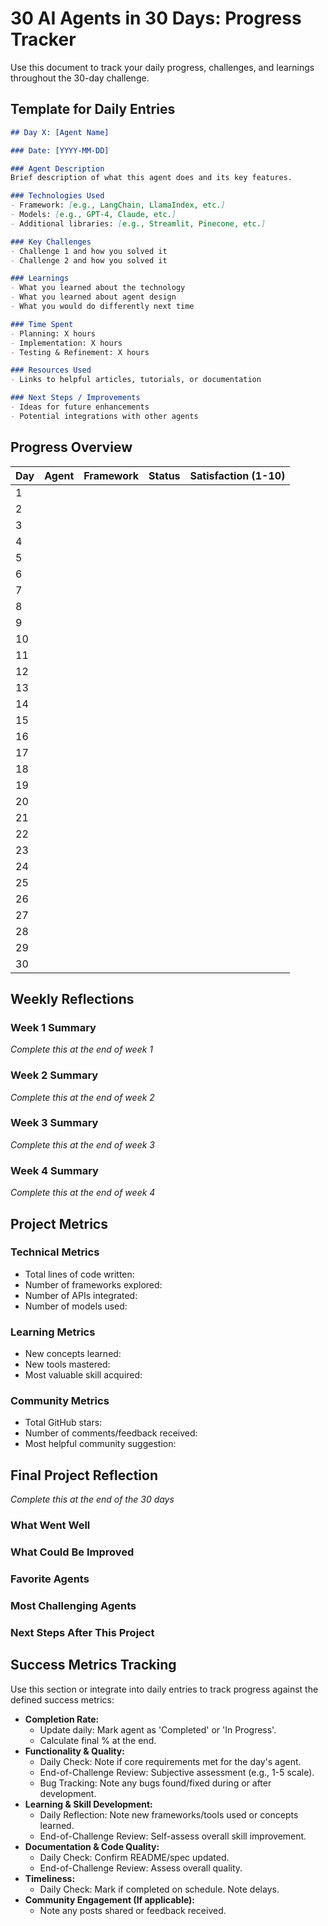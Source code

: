 # 30 AI Agents in 30 Days: Progress Tracker

Use this document to track your daily progress, challenges, and learnings throughout the 30-day challenge.

## Template for Daily Entries

```markdown
## Day X: [Agent Name]

### Date: [YYYY-MM-DD]

### Agent Description
Brief description of what this agent does and its key features.

### Technologies Used
- Framework: [e.g., LangChain, LlamaIndex, etc.]
- Models: [e.g., GPT-4, Claude, etc.]
- Additional libraries: [e.g., Streamlit, Pinecone, etc.]

### Key Challenges
- Challenge 1 and how you solved it
- Challenge 2 and how you solved it

### Learnings
- What you learned about the technology
- What you learned about agent design
- What you would do differently next time

### Time Spent
- Planning: X hours
- Implementation: X hours
- Testing & Refinement: X hours

### Resources Used
- Links to helpful articles, tutorials, or documentation

### Next Steps / Improvements
- Ideas for future enhancements
- Potential integrations with other agents
```

## Progress Overview

| Day | Agent | Framework | Status | Satisfaction (1-10) |
|-----|-------|-----------|--------|---------------------|
| 1   |       |           |        |                     |
| 2   |       |           |        |                     |
| 3   |       |           |        |                     |
| 4   |       |           |        |                     |
| 5   |       |           |        |                     |
| 6   |       |           |        |                     |
| 7   |       |           |        |                     |
| 8   |       |           |        |                     |
| 9   |       |           |        |                     |
| 10  |       |           |        |                     |
| 11  |       |           |        |                     |
| 12  |       |           |        |                     |
| 13  |       |           |        |                     |
| 14  |       |           |        |                     |
| 15  |       |           |        |                     |
| 16  |       |           |        |                     |
| 17  |       |           |        |                     |
| 18  |       |           |        |                     |
| 19  |       |           |        |                     |
| 20  |       |           |        |                     |
| 21  |       |           |        |                     |
| 22  |       |           |        |                     |
| 23  |       |           |        |                     |
| 24  |       |           |        |                     |
| 25  |       |           |        |                     |
| 26  |       |           |        |                     |
| 27  |       |           |        |                     |
| 28  |       |           |        |                     |
| 29  |       |           |        |                     |
| 30  |       |           |        |                     |

## Weekly Reflections

### Week 1 Summary
*Complete this at the end of week 1*

### Week 2 Summary
*Complete this at the end of week 2*

### Week 3 Summary
*Complete this at the end of week 3*

### Week 4 Summary
*Complete this at the end of week 4*

## Project Metrics

### Technical Metrics
- Total lines of code written:
- Number of frameworks explored:
- Number of APIs integrated:
- Number of models used:

### Learning Metrics
- New concepts learned:
- New tools mastered:
- Most valuable skill acquired:

### Community Metrics
- Total GitHub stars:
- Number of comments/feedback received:
- Most helpful community suggestion:

## Final Project Reflection

*Complete this at the end of the 30 days*

### What Went Well

### What Could Be Improved

### Favorite Agents

### Most Challenging Agents

### Next Steps After This Project

## Success Metrics Tracking

Use this section or integrate into daily entries to track progress against the defined success metrics:

*   **Completion Rate:**
    *   Update daily: Mark agent as 'Completed' or 'In Progress'.
    *   Calculate final % at the end.
*   **Functionality & Quality:**
    *   Daily Check: Note if core requirements met for the day's agent.
    *   End-of-Challenge Review: Subjective assessment (e.g., 1-5 scale).
    *   Bug Tracking: Note any bugs found/fixed during or after development.
*   **Learning & Skill Development:**
    *   Daily Reflection: Note new frameworks/tools used or concepts learned.
    *   End-of-Challenge Review: Self-assess overall skill improvement.
*   **Documentation & Code Quality:**
    *   Daily Check: Confirm README/spec updated.
    *   End-of-Challenge Review: Assess overall quality.
*   **Timeliness:**
    *   Daily Check: Mark if completed on schedule. Note delays.
*   **Community Engagement (If applicable):**
    *   Note any posts shared or feedback received.
